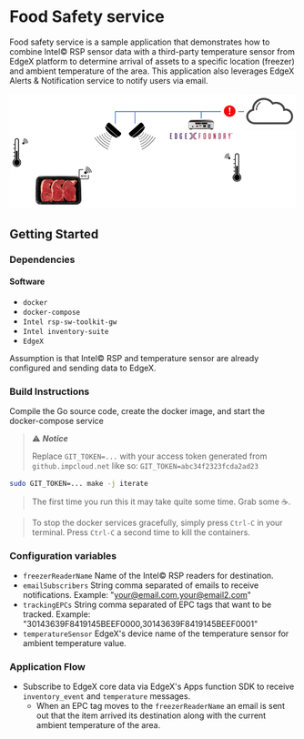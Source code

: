 # Food Safety service

Food safety service is a sample application that demonstrates how to combine Intel© RSP sensor data with a third-party temperature sensor from EdgeX platform to determine arrival of assets to a specific location (freezer) and ambient temperature of the area.
This application also leverages EdgeX Alerts & Notification service to notify users via email.

 ![Food Safety](food-safety.png)

## Getting Started

### Dependencies

#### Software
- `docker`
- `docker-compose`
- `Intel rsp-sw-toolkit-gw`
- `Intel inventory-suite`
- `EdgeX`

Assumption is that Intel© RSP and temperature sensor are already configured and sending data to EdgeX. 

### Build Instructions
Compile the Go source code, create the docker image, and start the docker-compose service

> :warning: **_Notice_**
>
> Replace `GIT_TOKEN=...` with your access token generated from `github.impcloud.net` like so: `GIT_TOKEN=abc34f2323fcda2ad23`

```bash
sudo GIT_TOKEN=... make -j iterate
```

> The first time you run this it may take quite some time. Grab some :coffee:.

> To stop the docker services gracefully, simply press `Ctrl-C` in your terminal. Press `Ctrl-C` a second time to kill the containers.

### Configuration variables

- `freezerReaderName` Name of the Intel© RSP readers for destination.
- `emailSubscribers` String comma separated of emails to receive notifications. Example: "your@email.com,your@email2.com"
- `trackingEPCs` String comma separated of EPC tags that want to be tracked. Example: "30143639F8419145BEEF0000,30143639F8419145BEEF0001"
- `temperatureSensor` EdgeX's device name of the temperature sensor for ambient temperature value.

### Application Flow

- Subscribe to EdgeX core data via EdgeX's Apps function SDK to receive `inventory_event` and `temperature` messages.
  - When an EPC tag moves to the `freezerReaderName` an email is sent out that the item arrived its destination along with the current ambient temperature of the area.
